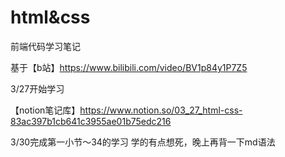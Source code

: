 # html&css
前端代码学习笔记
  
基于【b站】https://www.bilibili.com/video/BV1p84y1P7Z5

3/27开始学习

  【notion笔记库】https://www.notion.so/03_27_html-css-83ac397b1cb641c3955ae01b75edc216

3/30完成第一小节～34的学习
学的有点想死，晚上再背一下md语法
